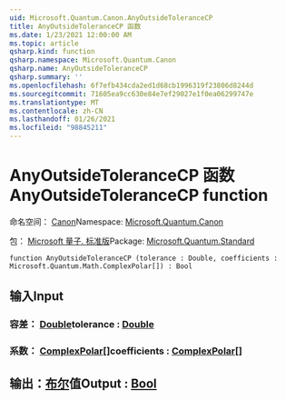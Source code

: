 ```yaml
---
uid: Microsoft.Quantum.Canon.AnyOutsideToleranceCP
title: AnyOutsideToleranceCP 函数
ms.date: 1/23/2021 12:00:00 AM
ms.topic: article
qsharp.kind: function
qsharp.namespace: Microsoft.Quantum.Canon
qsharp.name: AnyOutsideToleranceCP
qsharp.summary: ''
ms.openlocfilehash: 6f7efb434cda2ed1d68cb1996319f23806d8244d
ms.sourcegitcommit: 71605ea9cc630e84e7ef29027e1f0ea06299747e
ms.translationtype: MT
ms.contentlocale: zh-CN
ms.lasthandoff: 01/26/2021
ms.locfileid: "98845211"
---
```

# <a name="anyoutsidetolerancecp-function"></a><span data-ttu-id="9a5ed-102">AnyOutsideToleranceCP 函数</span><span class="sxs-lookup"><span data-stu-id="9a5ed-102">AnyOutsideToleranceCP function</span></span>

<span data-ttu-id="9a5ed-103">命名空间： [Canon](xref:Microsoft.Quantum.Canon)</span><span class="sxs-lookup"><span data-stu-id="9a5ed-103">Namespace: [Microsoft.Quantum.Canon](xref:Microsoft.Quantum.Canon)</span></span>

<span data-ttu-id="9a5ed-104">包： [Microsoft 量子. 标准版](https://nuget.org/packages/Microsoft.Quantum.Standard)</span><span class="sxs-lookup"><span data-stu-id="9a5ed-104">Package: [Microsoft.Quantum.Standard](https://nuget.org/packages/Microsoft.Quantum.Standard)</span></span>




```qsharp
function AnyOutsideToleranceCP (tolerance : Double, coefficients : Microsoft.Quantum.Math.ComplexPolar[]) : Bool
```


## <a name="input"></a><span data-ttu-id="9a5ed-105">输入</span><span class="sxs-lookup"><span data-stu-id="9a5ed-105">Input</span></span>

### <a name="tolerance--double"></a><span data-ttu-id="9a5ed-106">容差： [Double](xref:microsoft.quantum.lang-ref.double)</span><span class="sxs-lookup"><span data-stu-id="9a5ed-106">tolerance : [Double](xref:microsoft.quantum.lang-ref.double)</span></span>




### <a name="coefficients--complexpolar"></a><span data-ttu-id="9a5ed-107">系数： [ComplexPolar](xref:Microsoft.Quantum.Math.ComplexPolar)[]</span><span class="sxs-lookup"><span data-stu-id="9a5ed-107">coefficients : [ComplexPolar](xref:Microsoft.Quantum.Math.ComplexPolar)[]</span></span>





## <a name="output--bool"></a><span data-ttu-id="9a5ed-108">输出：[布尔](xref:microsoft.quantum.lang-ref.bool)值</span><span class="sxs-lookup"><span data-stu-id="9a5ed-108">Output : [Bool](xref:microsoft.quantum.lang-ref.bool)</span></span>

